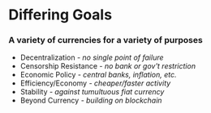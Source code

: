 # Differing Goals
### A variety of currencies for a variety of purposes
<ul>
	<li class="fragment" data-fragment-index="10">
		Decentralization <em class="fragment" data-fragment-index="11"> - no single point of failure</em>
	</li>
	<li class="fragment" data-fragment-index="20">
		Censorship Resistance <em class="fragment" data-fragment-index="21"> - no bank or gov't restriction</em>
	</li>
	<li class="fragment" data-fragment-index="30">
		Economic Policy <em class="fragment" data-fragment-index="31"> - central banks, inflation, etc.</em>
	</li>
	<li class="fragment" data-fragment-index="40">
		Efficiency/Economy <em class="fragment" data-fragment-index="41"> - cheaper/faster activity</em>
	</li>
	<li class="fragment" data-fragment-index="50">
		Stability <em class="fragment" data-fragment-index="51"> - against tumultuous fiat currency</em>
	</li>
	<li class="fragment" data-fragment-index="60">
		Beyond Currency <em class="fragment" data-fragment-index="61"> - building on blockchain</em>
	</li>
</ul>

